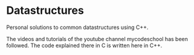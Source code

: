 # Datastructures
Personal solutions to common datastructures using C++.

The videos and tutorials of the youtube channel mycodeschool has been followed. The code explained there in C is written here in C++.

